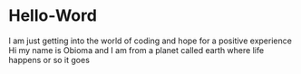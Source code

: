 # Hello-Word
I am just getting into the world of coding and hope for a positive experience 
Hi my name is Obioma and I am from a planet called earth where life happens or so it goes
